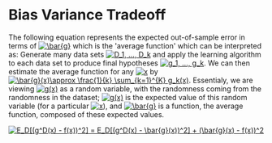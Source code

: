 # Bias Variance Tradeoff

The following equation represents the expected out-of-sample error in terms of <a href="https://www.codecogs.com/eqnedit.php?latex=\bar{g}" target="_blank"><img src="https://latex.codecogs.com/gif.latex?\bar{g}" title="\bar{g}" /></a> which is the 'average function' which can be interpreted as: Generate many data sets <a href="https://www.codecogs.com/eqnedit.php?latex=D_1,&space;...,&space;D_k" target="_blank"><img src="https://latex.codecogs.com/gif.latex?D_1,&space;...,&space;D_k" title="D_1, ..., D_k" /></a> and apply the learning algorithm to each data set to produce final hypotheses <a href="https://www.codecogs.com/eqnedit.php?latex=g_1,&space;...,&space;g_k" target="_blank"><img src="https://latex.codecogs.com/gif.latex?g_1,&space;...,&space;g_k" title="g_1, ..., g_k" /></a>. We can then estimate the average function for any <a href="https://www.codecogs.com/eqnedit.php?latex=x" target="_blank"><img src="https://latex.codecogs.com/gif.latex?x" title="x" /></a> by <a href="https://www.codecogs.com/eqnedit.php?latex=\bar{g}(x)\approx&space;\frac{1}{k}&space;\sum_{k=1}^{K}&space;g_k(x)" target="_blank"><img src="https://latex.codecogs.com/gif.latex?\bar{g}(x)\approx&space;\frac{1}{k}&space;\sum_{k=1}^{K}&space;g_k(x)" title="\bar{g}(x)\approx \frac{1}{k} \sum_{k=1}^{K} g_k(x)" /></a>. Essentialy, we are viewing <a href="https://www.codecogs.com/eqnedit.php?latex=g(x)" target="_blank"><img src="https://latex.codecogs.com/gif.latex?g(x)" title="g(x)" /></a> as a random variable, with the randomness coming from the randomness in the dataset; <a href="https://www.codecogs.com/eqnedit.php?latex=g(x)" target="_blank"><img src="https://latex.codecogs.com/gif.latex?g(x)" title="g(x)" /></a> is the expected value of this random variable (for a particular <a href="https://www.codecogs.com/eqnedit.php?latex=x" target="_blank"><img src="https://latex.codecogs.com/gif.latex?x" title="x" /></a>), and <a href="https://www.codecogs.com/eqnedit.php?latex=\bar{g}" target="_blank"><img src="https://latex.codecogs.com/gif.latex?\bar{g}" title="\bar{g}" /></a> is a function, the average function, composed of these expected values. 

<a href="https://www.codecogs.com/eqnedit.php?latex=E_D[(g^D(x)&space;-&space;f(x))^2]&space;=&space;E_D[(g^D(x)&space;-&space;\bar{g}(x))^2]&space;&plus;&space;(\bar{g}(x)&space;-&space;f(x))^2" target="_blank"><img src="https://latex.codecogs.com/gif.latex?E_D[(g^D(x)&space;-&space;f(x))^2]&space;=&space;E_D[(g^D(x)&space;-&space;\bar{g}(x))^2]&space;&plus;&space;(\bar{g}(x)&space;-&space;f(x))^2" title="E_D[(g^D(x) - f(x))^2] = E_D[(g^D(x) - \bar{g}(x))^2] + (\bar{g}(x) - f(x))^2" /></a>
